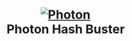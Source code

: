 <h1 align="center">
  <br>
  <a href="https://github.com/RaidTheWeb/Photon-Hash-Buster"><img src="https://i.ibb.co/HYMZ2kG/logo.png" alt="Photon"></a>
  <br>
  Photon Hash Buster
  <br>
</h1>
